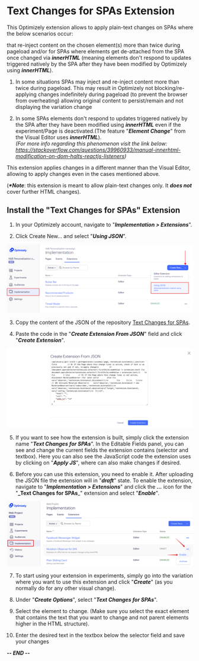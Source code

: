 # Text Changes for SPAs Extension

This Optimizely extension allows to apply plain-text changes on SPAs where the below scenarios occur: 

that re-inject content on the chosen element(s) more than twice during pageload and/or for SPAs where elements get de-attached from the SPA once changed via **_innerHTML_** (meaning elements don't respond to updates triggered natively by the SPA after they have been modified by Optimizely using **_innerHTML_**).

1) In some situations SPAs may inject and re-inject content more than twice during pageload. This may result in Optimizely not blocking/re-applying changes indefinitely during pageload (to prevent the browser from overheating) allowing original content to persist/remain and not displaying the variation change

2) In some SPAs elements don't respond to updates triggered natively by the SPA after they have been modified using **_innerHTML_** even if the experiment/Page is deactivated.(The feature "_**Element Change**_" from the Visual Editor uses **_innerHTML_**).<br/>_(For more info regarding this phenomenon visit the link below:<br/>https://stackoverflow.com/questions/39960933/manual-innerhtml-modification-on-dom-halts-reactjs-listeners)_

This extension applies changes in a different manner than the Visual Editor, allowing to apply changes even in the cases mentioned above.

(**_*Note_**: this extension is meant to allow plain-text changes only. It **_does not_** cover further HTML changes).


## Install the "Text Changes for SPAs" Extension

1. In your Optimizely account, navigate to "**_Implementation > Extensions_**".

2. Click Create New... and select "**_Using JSON_**".

![Image description](https://github.com/luis-colman/text-changes-for-spas/blob/master/images/create_extension.png)

3. Copy the content of the JSON of the repository [Text Changes for SPAs](https://github.com/luis-colman/text-changes-for-spas/blob/master/config.json).

4. Paste the code in the "**_Create Extension From JSON_**" field and click "**_Create Extension_**".

![Image description](https://github.com/luis-colman/text-changes-for-spas/blob/master/images/create_extension_from_json.png)

5. If you want to see how the extension is built, simply click the extension name "**_Text Changes for SPAs_**". In the Editable Fields panel, you can see and change the current fields the extension contains (selector and textbox). Here you can also see the JavaScript code the extension uses by clicking on "**_Apply JS_**", where can also make changes if desired.

6. Before you can use this extension, you need to enable it. After uploading the JSON file the extension will in "**_draft_**" state. To enable the extension, navigate to "**_Implementation > Extensions_**" and click the **_..._** icon for the "**_Text Changes for SPAs**_" extension and select "**_Enable_**".

![Image description](https://github.com/luis-colman/text-changes-for-spas/blob/master/images/enable_extension.png)

7. To start using your extension in experiments, simply go into the variation where you want to use this extension and click "**_Create_**" (as you normally do for any other visual change).

8. Under "**_Create Options_**", select "**_Text Changes for SPAs_**".

9. Select the element to change. (Make sure you select the exact element that contains the text that you want to change and not parent elements higher in the HTML structure).

10. Enter the desired text in the textbox below the selector field and save your changes


**_-- END --_**
